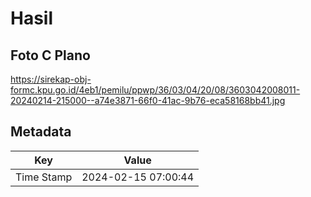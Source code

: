 # Hasil

## Foto C Plano

https://sirekap-obj-formc.kpu.go.id/4eb1/pemilu/ppwp/36/03/04/20/08/3603042008011-20240214-215000--a74e3871-66f0-41ac-9b76-eca58168bb41.jpg


## Metadata

| Key        | Value               |
| ---------- | ------------------- |
| Time Stamp | 2024-02-15 07:00:44 |



